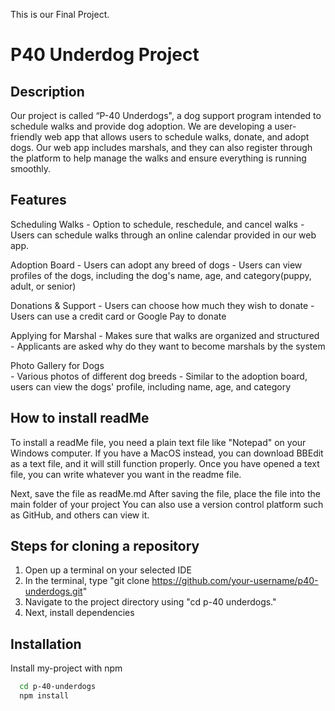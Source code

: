 This is our Final Project.
# P40 Underdog Project 

## Description
Our project is called “P-40 Underdogs", a dog support program intended to schedule walks and provide dog adoption. 
We are developing a user-friendly web app that allows users to schedule walks, donate, and adopt dogs. 
Our web app includes marshals, and they can also register through the platform to help manage the walks and ensure everything is running smoothly.

## Features
Scheduling Walks 
	- Option to schedule, reschedule, and cancel walks
	- Users can schedule walks through an online calendar provided in our web app.
	 
Adoption Board
	- Users can adopt any breed of dogs
	- Users can view profiles of the dogs, including the dog's name, age, and category(puppy, adult, or senior)
	
Donations & Support
	- Users can choose how much they wish to donate 
	- Users can use a credit card or Google Pay to donate 
	
Applying for Marshal
	- Makes sure that walks are organized and structured 
	- Applicants are asked why do they want to become marshals by the system
	
Photo Gallery for Dogs  
	- Various photos of different dog breeds 
	- Similar to the adoption board, users can view the dogs' profile, including name, age, and category



## How to install readMe
To install a readMe file, you need a plain text file like "Notepad" on your Windows computer.
If you have a MacOS instead, you can download BBEdit as a text file, and it will still function properly.
Once you have opened a text file, you can write whatever you want in the readme file.

Next, save the file as readMe.md
After saving the file, place the file into the main folder of your project
You can also use a version control platform such as GitHub, and others can view it.

## Steps for cloning a repository 
1. Open up a terminal on your selected IDE
2. In the terminal, type "git clone https://github.com/your-username/p40-underdogs.git"
3. Navigate to the project directory using "cd p-40 underdogs."
4. Next, install dependencies 


## Installation
Install my-project with npm

```bash
  cd p-40-underdogs
  npm install
```

